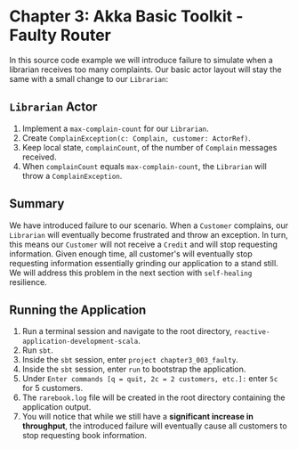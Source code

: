 # Chapter 3: Akka Basic Toolkit - Faulty Router

In this source code example we will introduce failure to simulate when a librarian receives too many complaints. Our basic actor layout will stay the same with a small change to our `Librarian`:

## `Librarian` Actor

1. Implement a `max-complain-count` for our `Librarian`.
3. Create `ComplainException(c: Complain, customer: ActorRef)`.
4. Keep local state, `complainCount`, of the number of `Complain` messages received.
2. When `complainCount` equals `max-complain-count`, the `Librarian` will throw a `ComplainException`.

## Summary

We have introduced failure to our scenario. When a `Customer` complains, our `Librarian` will eventually become frustrated and throw an exception. In turn, this means our `Customer` will not receive a `Credit` and will stop requesting information. Given enough time, all customer's will eventually stop requesting information essentially grinding our application to a stand still. We will address this problem in the next section with `self-healing` resilience.

## Running the Application

1. Run a terminal session and navigate to the root directory, `reactive-application-development-scala`.
2. Run `sbt`.
3. Inside the `sbt` session, enter `project chapter3_003_faulty`.
4. Inside the `sbt` session, enter `run` to bootstrap the application.
5. Under `Enter commands [q = quit, 2c = 2 customers, etc.]:` enter `5c` for 5 customers.
6. The `rarebook.log` file will be created in the root directory containing the application output.
7. You will notice that while we still have a **significant increase in throughput**, the introduced failure will eventually cause all customers to stop requesting book information.

